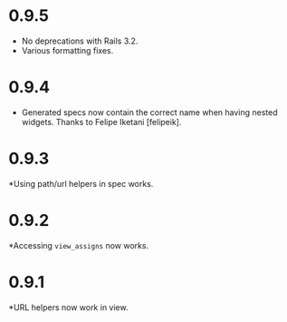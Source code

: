 # 0.9.5

* No deprecations with Rails 3.2.
* Various formatting fixes.

# 0.9.4

* Generated specs now contain the correct name when having nested widgets. Thanks to Felipe Iketani [felipeik].

# 0.9.3

*Using path/url helpers in spec works.

# 0.9.2

*Accessing `view_assigns` now works.


# 0.9.1

*URL helpers now work in view.
